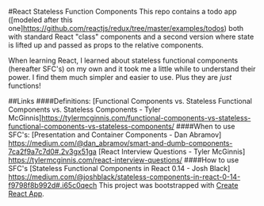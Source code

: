 #React Stateless Function Components
This repo contains a todo app ([modeled after this one]https://github.com/reactjs/redux/tree/master/examples/todos) both with standard React "class" components and a second version where state is lifted up and passed as props to the relative components.  

When learning React, I learned about stateless functional components (hereafter SFC's) on my own and it took me a little while to understand their power.  I find them much simpler and easier to use.  Plus they are _just_ functions!

##Links
####Definitions:
[Functional Components vs. Stateless Functional Components vs. Stateless Components - Tyler McGinnis]https://tylermcginnis.com/functional-components-vs-stateless-functional-components-vs-stateless-components/
####When to use SFC's:
[Presentation and Container Components - Dan Abramov] https://medium.com/@dan_abramov/smart-and-dumb-components-7ca2f9a7c7d0#.2v3gx51ga
[React Interview Questions - Tyler McGinnis] https://tylermcginnis.com/react-interview-questions/
####How to use SFC's
[Stateless Functional Components in React 0.14 - Josh Black] https://medium.com/@joshblack/stateless-components-in-react-0-14-f9798f8b992d#.i65c0qech
This project was bootstrapped with [Create React App](https://github.com/facebookincubator/create-react-app).
